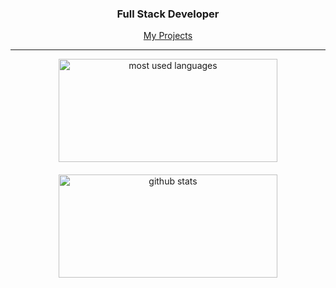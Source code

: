 <div align="center">
<h3>Full Stack Developer</h3>

[My Projects](https://williamguinaudie.com/my-projects)

  <hr/>
<div style="display: flex; justify-content: center; gap: 20px; flex-wrap: wrap;">
<img src="https://github-readme-stats.vercel.app/api/top-langs?username=neohuncho&show_icons=true&locale=en&layout=compact&theme=chartreuse-dark&exclude_repo=my-portfolio-old" alt="most used languages" style="height: 165px; width: 350px;" />
<img src="https://github-readme-stats.vercel.app/api?username=neohuncho&show_icons=true&locale=en&theme=chartreuse-dark" alt="github stats" style="height: 165px; width: 350px;" />
</div>
</div>

